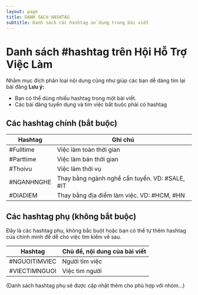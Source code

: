 ```yaml
---
layout: page
title: DANH SACH HASHTAG
subtitle: Danh sách các hashtag sử dụng trong bài viết
---
```

# Danh sách #hashtag trên Hội Hỗ Trợ Việc Làm

Nhằm mục đích phân loại nội dung cũng như giúp các bạn dễ dàng tìm lại bài đăng
**Lưu ý:**
- Bạn có thể dùng nhiều hashtag trong một bài viết.
- Các bài đăng tuyển dụng và tìm việc bắt buộc phải có hashtag

## Các hashtag chính (bắt buộc)

| Hashtag            | Ghi chú                                          |
|--------------------|--------------------------------------------------|
| #Fulltime          | Việc làm toàn thời gian                          |
| #Parttime          | Việc làm bán thời gian                           |
| #Thoivu            | Việc làm thời vụ                                 |
| #NGANHNGHE         | Thay bằng ngành nghề cần tuyển. VD: #SALE, #IT   |
| #DIADIEM           | Thay bằng địa điểm làm việc. VD: #HCM, #HN       |

## Các hashtag phụ (không bắt buộc)

Đây là các hashtag phụ, không bắc buột hoặc bạn có thể tự thêm hashtag của chính mình để dễ cho việc tìm kiếm về sau.

| Hashtag             | Chủ đề, nội dung của bài viết |
|---------------------|-------------------------------|
| #NGUOITIMVIEC       | Người tìm việc                |
| #VIECTIMNGUOI       | Việc tìm người                |

(Danh sách hashtag phụ sẽ được cập nhật thêm cho phù hợp với nhóm...)
